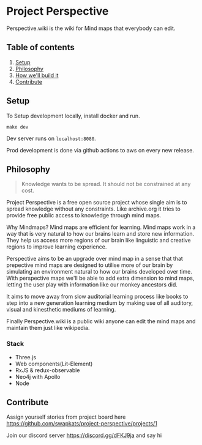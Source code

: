 # Project Perspective

Perspective.wiki is the wiki for Mind maps that everybody can edit.

## Table of contents

1. [Setup](https://github.com/swapkats/project-perspective#setup)
1. [Philosophy](https://github.com/swapkats/project-perspective#philosophy)
2. [How we'll build it](https://github.com/swapkats/project-perspective#how-well-build-it)
3. [Contribute](https://github.com/swapkats/project-perspective#contribute)

## Setup

To Setup development locally, install docker and run.

`
make dev
`

Dev server runs on `localhost:8080`.

Prod development is done via github actions to aws on every new release. 

## Philosophy

> Knowledge wants to be spread. It should not be constrained at any cost.

Project Perspective is a free open source project whose single aim is to spread knowledge without any constraints. Like archive.org it tries to provide free public access to knowledge through mind maps.

Why Mindmaps? Mind maps are efficient for learning. Mind maps work in a way that is very natural to how our brains learn and store new information. They help us access more regions of our brain like linguistic and creative regions to improve learning experience.

Perspective aims to be an upgrade over mind map in a sense that that prepective mind maps are designed to utilise more of our brain by simulating an environment natural to how our brains developed over time. With perspective maps we'll be able to add extra dimension to mind maps, letting the user play with information like our monkey ancestors did.

It aims to move away from slow auditorial learning process like books to step into a new generation learning medium by making use of all auditory, visual and kinesthetic mediums of learning.

Finally Perspective.wiki is a public wiki anyone can edit the mind maps and maintain them just like wikipedia.

### Stack

- Three.js
- Web components(Lit-Element)
- RxJS & redux-observable
- Neo4j with Apollo
- Node


## Contribute

Assign yourself stories from project board here https://github.com/swapkats/project-perspective/projects/1

Join our discord server https://discord.gg/dFKJ9ja and say hi 
